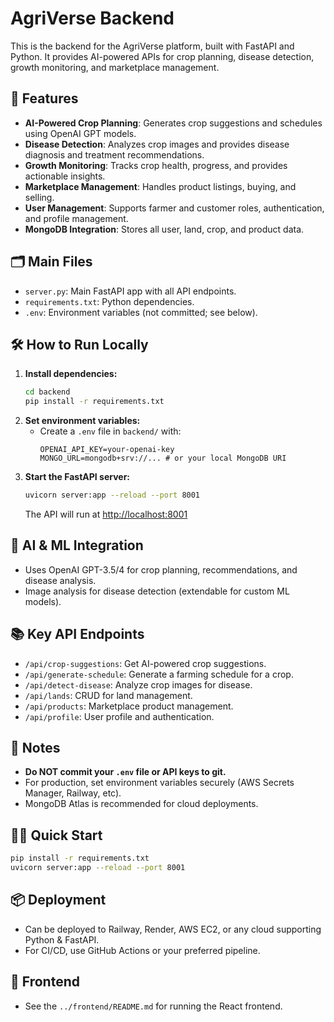 # AgriVerse Backend

This is the backend for the AgriVerse platform, built with FastAPI and Python. It provides AI-powered APIs for crop planning, disease detection, growth monitoring, and marketplace management.

## 🚀 Features
- **AI-Powered Crop Planning**: Generates crop suggestions and schedules using OpenAI GPT models.
- **Disease Detection**: Analyzes crop images and provides disease diagnosis and treatment recommendations.
- **Growth Monitoring**: Tracks crop health, progress, and provides actionable insights.
- **Marketplace Management**: Handles product listings, buying, and selling.
- **User Management**: Supports farmer and customer roles, authentication, and profile management.
- **MongoDB Integration**: Stores all user, land, crop, and product data.

## 🗂️ Main Files
- `server.py`: Main FastAPI app with all API endpoints.
- `requirements.txt`: Python dependencies.
- `.env`: Environment variables (not committed; see below).

## 🛠️ How to Run Locally

1. **Install dependencies:**
   ```bash
   cd backend
   pip install -r requirements.txt
   ```
2. **Set environment variables:**
   - Create a `.env` file in `backend/` with:
     ```
     OPENAI_API_KEY=your-openai-key
     MONGO_URL=mongodb+srv://... # or your local MongoDB URI
     ```
3. **Start the FastAPI server:**
   ```bash
   uvicorn server:app --reload --port 8001
   ```
   The API will run at [http://localhost:8001](http://localhost:8001)

## 🤖 AI & ML Integration
- Uses OpenAI GPT-3.5/4 for crop planning, recommendations, and disease analysis.
- Image analysis for disease detection (extendable for custom ML models).

## 📚 Key API Endpoints
- `/api/crop-suggestions`: Get AI-powered crop suggestions.
- `/api/generate-schedule`: Generate a farming schedule for a crop.
- `/api/detect-disease`: Analyze crop images for disease.
- `/api/lands`: CRUD for land management.
- `/api/products`: Marketplace product management.
- `/api/profile`: User profile and authentication.

## 📝 Notes
- **Do NOT commit your `.env` file or API keys to git.**
- For production, set environment variables securely (AWS Secrets Manager, Railway, etc).
- MongoDB Atlas is recommended for cloud deployments.

## 🏃‍♂️ Quick Start
```bash
pip install -r requirements.txt
uvicorn server:app --reload --port 8001
```

## 📦 Deployment
- Can be deployed to Railway, Render, AWS EC2, or any cloud supporting Python & FastAPI.
- For CI/CD, use GitHub Actions or your preferred pipeline.

## 📱 Frontend
- See the `../frontend/README.md` for running the React frontend. 